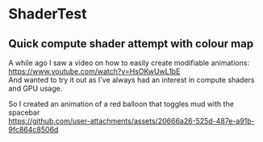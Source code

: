 # ShaderTest

## Quick compute shader attempt with colour map

A while ago I saw a video on how to easily create modifiable animations:<br />
https://www.youtube.com/watch?v=HsOKwUwL1bE <br />
And wanted to try it out as I've always had an interest in compute shaders and GPU usage.<br />

So I created an animation of a red balloon that toggles mud with the spacebar<br />
https://github.com/user-attachments/assets/20666a26-525d-487e-a91b-9fc864c8506d


